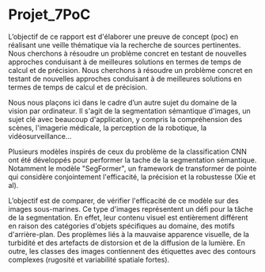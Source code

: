 # Projet_7PoC

L’objectif de ce rapport est  d'élaborer  une preuve de concept (poc) en réalisant une veille thématique via la recherche de sources pertinentes. Nous cherchons à résoudre un problème concret en testant de nouvelles approches conduisant à de meilleures solutions en termes de temps de calcul et de précision. 
Nous cherchons à résoudre un problème concret en testant de nouvelles approches conduisant à de meilleures solutions en termes de temps de calcul et de précision.


Nous nous plaçons ici dans le cadre d’un autre sujet du domaine de la vision par ordinateur. Il s'agit de la segmentation sémantique d'images, un sujet clé 
avec  beaucoup d'application, y compris la compréhension des scènes, l'imagerie médicale, la perception de la robotique,
la vidéosurveillance...

Plusieurs modèles inspirés de ceux du problème de la classification CNN ont été développés pour performer la tache de la segmentation sémantique. Notamment 
le modèle "SegFormer", un framework de transformer de pointe  qui considère conjointement l'efficacité, la précision et la robustesse (Xie et al). 

L’objectif  est de comparer, de vérifier l'efficacité de ce modèle sur des images sous-marines.
 Ce type d'images représentent un défi pour la tâche de la segmentation. En effet, leur contenu visuel est entièrement différent en raison des catégories
 d'objets spécifiques au domaine, des motifs d'arrière-plan. Des proplèmes liés à la mauvaise apparence visuelle, de la turbidité et des artefacts de distorsion et de la diffusion
 de la lumière. En outre, les classes des images contiennent des étiquettes avec des contours complexes (rugosité et variabilité spatiale fortes).

